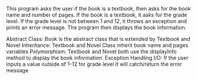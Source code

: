 This program asks the user if the book is a textbook, then asks for the book name and number of pages. 
If the book is a textbook, it asks for the grade level.
If the grade level is not between 1 and 12, it throws an exception and prints an error message.
The program then displays the book information.

Abstract Class: Book is the abstract class that is extended by Textbook and Novel
Inheritance: Textbook and Novel Class inherit book name and pages variables
Polymorphism: Textbook and Novel both use the displayInfo method to display the book information.
Exception Handling I/O: If the user inputs a value outside of 1-12 for grade level it will catch/return the error message
